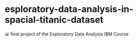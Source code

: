 # esploratory-data-analysis-in-spacial-titanic-dataset
📊 final project of the Exploratory Data Analysis IBM Course
